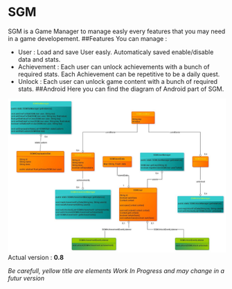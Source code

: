 # SGM
SGM is a Game Manager to manage easly every features that you may need in a game developement.
##Features
You can manage : 
* User : Load and save User easly. Automaticaly saved enable/disable data and stats.
* Achievement :  Each user can unlock achievements with a bunch of required stats. Each Achievement can be repetitive to be a daily quest.
* Unlock : Each user can unlock game content with a bunch of required stats.
##Android
Here you can find the diagram of Android part of SGM.

![alt tag](ANDROID/D_Organization.jpg)
Actual version : **0.8**

*Be carefull, yellow title are elements Work In Progress and may change in a futur version*
